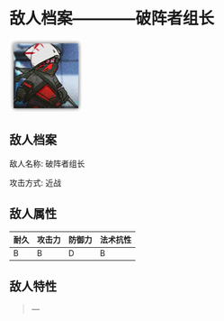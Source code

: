 # 敌人档案————破阵者组长

![破阵者组长](./eneIcons/破阵者组长.png)

## 敌人档案

敌人名称: 破阵者组长

攻击方式: 近战

## 敌人属性

| 耐久      | 攻击力  | 防御力 | 法术抗性 |
|---------|------|-----|------|
| B | B | D | B |

## 敌人特性
> —
